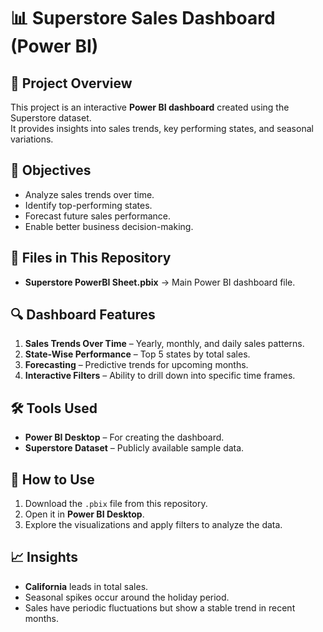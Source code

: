 # 📊 Superstore Sales Dashboard (Power BI)

## 📌 Project Overview
This project is an interactive **Power BI dashboard** created using the Superstore dataset.  
It provides insights into sales trends, key performing states, and seasonal variations.

## 🎯 Objectives
- Analyze sales trends over time.
- Identify top-performing states.
- Forecast future sales performance.
- Enable better business decision-making.

## 📂 Files in This Repository
- **Superstore PowerBI Sheet.pbix** → Main Power BI dashboard file.

## 🔍 Dashboard Features
1. **Sales Trends Over Time** – Yearly, monthly, and daily sales patterns.
2. **State-Wise Performance** – Top 5 states by total sales.
3. **Forecasting** – Predictive trends for upcoming months.
4. **Interactive Filters** – Ability to drill down into specific time frames.

## 🛠 Tools Used
- **Power BI Desktop** – For creating the dashboard.
- **Superstore Dataset** – Publicly available sample data.

## 🚀 How to Use
1. Download the `.pbix` file from this repository.
2. Open it in **Power BI Desktop**.
3. Explore the visualizations and apply filters to analyze the data.

## 📈 Insights
- **California** leads in total sales.
- Seasonal spikes occur around the holiday period.
- Sales have periodic fluctuations but show a stable trend in recent months.

